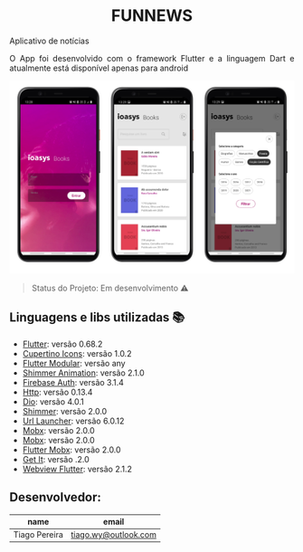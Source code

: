 <h1 align="center"> FUNNEWS </h1>
<p align="justify"> Aplicativo de notícias </p>
<p align="justify"> O App foi desenvolvido com o framework Flutter e a linguagem Dart e atualmente está disponível apenas para android</p>

<img src="https://raw.githubusercontent.com/tii3030/ioasysBook/main/Screeshot.png?token=GHSAT0AAAAAABU3KGP6R7UGP7PWE7JCB3VAYULYKDQ"></img>


> Status do Projeto: Em desenvolvimento :warning:

## Linguagens e libs utilizadas :books:

- [Flutter](https://flutter.dev/): versão 0.68.2
- [Cupertino Icons](https://pub.dev/packages/cupertino_icons): versão 1.0.2
- [Flutter Modular](https://pub.dev/packages/flutter_modular): versão any
- [Shimmer Animation](https://pub.dev/packages/shimmer_animation): versão 2.1.0
- [Firebase Auth](https://pub.dev/packages/firebase_auth): versão 3.1.4
- [Http](https://pub.dev/packages/http): versão 0.13.4
- [Dio](https://pub.dev/packages/dio): versão 4.0.1
- [Shimmer](https://pub.dev/packages/shimmer): versão 2.0.0
- [Url Launcher](https://pub.dev/packages/url_launcher): versão 6.0.12
- [Mobx](https://pub.dev/packages/url_launcher): versão 2.0.0
- [Mobx](https://pub.dev/packages/mobx): versão 2.0.0
- [Flutter Mobx](https://pub.dev/packages/flutter_mobx): versão 2.0.0
- [Get It](https://pub.dev/packages/get_it): versão .2.0
- [Webview Flutter](https://pub.dev/packages/webview_flutter): versão 2.1.2


## Desenvolvedor: 
|name|email|
| -------- | -------- |
|Tiago Pereira|tiago.wy@outlook.com|

